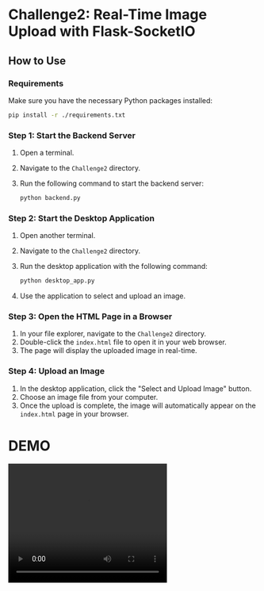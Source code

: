 # Challenge2: Real-Time Image Upload with Flask-SocketIO

## How to Use

### Requirements

Make sure you have the necessary Python packages installed:

```bash
pip install -r ./requirements.txt
```

### Step 1: Start the Backend Server

1. Open a terminal.
2. Navigate to the `Challenge2` directory.
3. Run the following command to start the backend server:

   ```bash
   python backend.py
   ```

### Step 2: Start the Desktop Application

1. Open another terminal.
2. Navigate to the `Challenge2` directory.
3. Run the desktop application with the following command:

   ```bash
   python desktop_app.py
   ```

4. Use the application to select and upload an image.

### Step 3: Open the HTML Page in a Browser

1. In your file explorer, navigate to the `Challenge2` directory.
2. Double-click the `index.html` file to open it in your web browser.
3. The page will display the uploaded image in real-time.

### Step 4: Upload an Image

1. In the desktop application, click the "Select and Upload Image" button.
2. Choose an image file from your computer.
3. Once the upload is complete, the image will automatically appear on the `index.html` page in your browser.

# DEMO

<video width="320" height="240" controls>
  <source src="https://github.com/tryhardlaijun/ToppanChallenge/blob/main/Challenge2/demo.mp4" type="video/webm">
  Your browser does not support the video tag.
</video>
